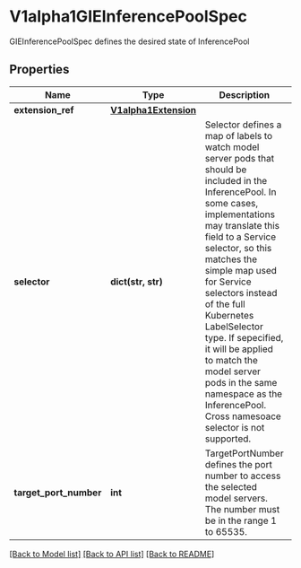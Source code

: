 # V1alpha1GIEInferencePoolSpec

GIEInferencePoolSpec defines the desired state of InferencePool
## Properties
Name | Type | Description | Notes
------------ | ------------- | ------------- | -------------
**extension_ref** | [**V1alpha1Extension**](V1alpha1Extension.md) |  | [optional] 
**selector** | **dict(str, str)** | Selector defines a map of labels to watch model server pods that should be included in the InferencePool. In some cases, implementations may translate this field to a Service selector, so this matches the simple map used for Service selectors instead of the full Kubernetes LabelSelector type. If sepecified, it will be applied to match the model server pods in the same namespace as the InferencePool. Cross namesoace selector is not supported. | 
**target_port_number** | **int** | TargetPortNumber defines the port number to access the selected model servers. The number must be in the range 1 to 65535. | [default to 0]

[[Back to Model list]](../README.md#documentation-for-models) [[Back to API list]](../README.md#documentation-for-api-endpoints) [[Back to README]](../README.md)


